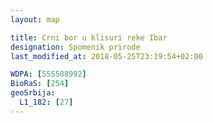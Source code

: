 ```yaml
---
layout: map

title: Crni bor u klisuri reke Ibar
designation: Spomenik prirode
last_modified_at: 2018-05-25T23:19:54+02:00

WDPA: [555588992]
BioRaS: [254]
geoSrbija:
  L1_182: [27]
---
```

